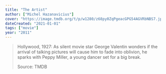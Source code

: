 ```yaml
---
title: "The Artist"
author: ["Michel Hazanavicius"]
cover: "https://image.tmdb.org/t/p/w1280/z68py0ZqPgeacGPG54AGVRbNBS7.jpg"
dateCreated: "2021-01-01"
tags: ["movie"]
year: "2011"
---
```


> Hollywood, 1927: As silent movie star George Valentin wonders if the arrival of talking pictures will cause him to fade into oblivion, he sparks with Peppy Miller, a young dancer set for a big break.
>
> Source: TMDB
